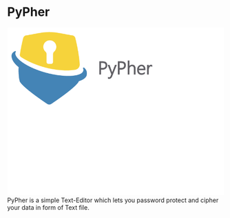 # PyPher

<img src="Images/ForGitHub.png" alt="Image">
PyPher is a simple Text-Editor which lets you password protect and cipher your data in form of Text file.
